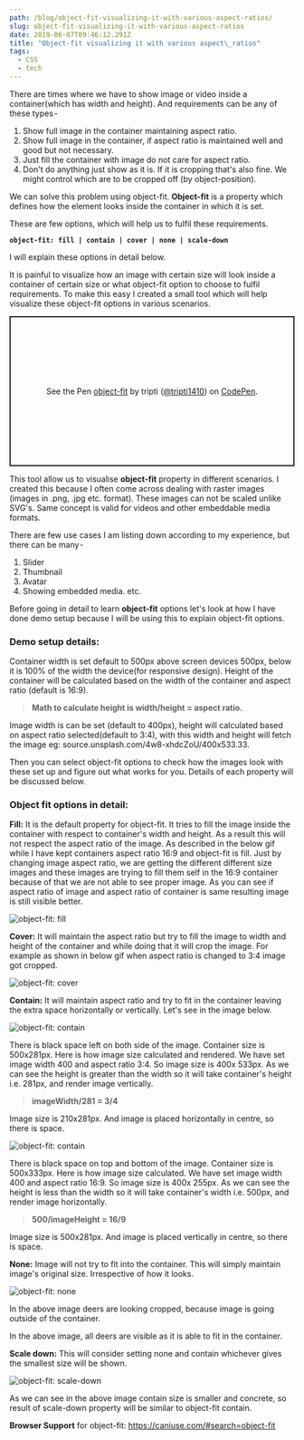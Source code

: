 ```yaml
---
path: /blog/object-fit-visualizing-it-with-various-aspect-ratios/
slug: object-fit-visualizing-it-with-various-aspect-ratios
date: 2019-06-07T09:46:12.291Z
title: "Object-fit visualizing it with various aspect\_ratios"
tags:
  - CSS
  - tech
---
```


There are times where we have to show image or video inside a container(which has width and height). And requirements can be any of these types -

1. Show full image in the container maintaining aspect ratio.
2. Show full image in the container, if aspect ratio is maintained well and good but not necessary.
3. Just fill the container with image do not care for aspect ratio.
4. Don't do anything just show as it is. If it is cropping that's also fine. We might control which are to be cropped off (by object-position).

We can solve this problem using object-fit. **Object-fit** is a property which defines how the element looks inside the container in which it is set.

These are few options, which will help us to fulfil these requirements.

**`object-fit: fill | contain | cover | none | scale-down`**

I will explain these options in detail below.

It is painful to visualize how an image with certain size will look inside a container of certain size or what object-fit option to choose to fulfil requirements. To make this easy I created a small tool which will help visualize these object-fit options in various scenarios.

<p class="codepen" data-height="265" data-theme-id="0" data-default-tab="js,result" data-user="tripti1410" data-slug-hash="jovYPE" style="height: 265px; box-sizing: border-box; display: flex; align-items: center; justify-content: center; border: 2px solid; margin: 1em 0; padding: 1em;" data-pen-title="object-fit">
  <span>See the Pen <a href="https://codepen.io/tripti1410/pen/jovYPE/">
  object-fit</a> by tripti (<a href="https://codepen.io/tripti1410">@tripti1410</a>)
  on <a href="https://codepen.io">CodePen</a>.</span>
</p>
<script async src="https://static.codepen.io/assets/embed/ei.js"></script>

This tool allow us to visualise **object-fit** property in different scenarios. I created this because I often come across dealing with raster images (images in .png, .jpg etc. format). These images can not be scaled unlike SVG's. Same concept is valid for videos and other embeddable media formats.

There are few use cases I am listing down according to my experience, but there can be many -

1. Slider
2. Thumbnail
3. Avatar
4. Showing embedded media. etc.

Before going in detail to learn **object-fit** options let's look at how I have done demo setup because I will be using this to explain object-fit options.

### Demo setup details:

Container width is set default to 500px above screen devices 500px, below it is 100% of the width the device(for responsive design). Height of the container will be calculated based on the width of the container and aspect ratio (default is 16:9).

> **Math to calculate height is width/height = aspect ratio.**

Image width is can be set (default to 400px), height will calculated based on aspect ratio selected(default to 3:4), with this width and height will fetch the image eg: source.unsplash.com/4w8-xhdcZoU/400x533.33.

Then you can select object-fit options to check how the images look with these set up and figure out what works for you. Details of each property will be discussed below.

### Object fit options in detail:

**Fill:** It is the default property for object-fit. It tries to fill the image inside the container with respect to container's width and height. As a result this will not respect the aspect ratio of the image. As described in the below gif while I have kept containers aspect ratio 16:9 and object-fit is fill. Just by changing image aspect ratio, we are getting the different different size images and these images are trying to fill them self in the 16:9 container because of that we are not able to see proper image. As you can see if aspect ratio of image and aspect ratio of container is same resulting image is still visible better.

![object-fit: fill](/assets/object-fit-fill.gif "Object-fit: fill")

**Cover:** It will maintain the aspect ratio but try to fill the image to width and height of the container and while doing that it will crop the image. For example as shown in below gif when aspect ratio is changed to 3:4 image got cropped.

![object-fit: cover](/assets/object-fit-cover.gif "object-fit: cover")

**Contain:** It will maintain aspect ratio and try to fit in the container leaving the extra space horizontally or vertically. Let's see in the image below.

![object-fit: contain](/assets/object-fit-contain.png "object-fit: contain")

There is black space left on both side of the image. Container size is 500x281px. Here is how image size calculated and rendered. We have set image width 400 and aspect ratio 3:4. So image size is 400x 533px. As we can see the height is greater than the width so it will take container's height i.e. 281px, and render image vertically.

> **imageWidth/281 = 3/4**

Image size is 210x281px. And image is placed horizontally in centre, so there is space.

![object-fit: contain](/assets/object-fit-conatin-black-up-down.png "object-fit: contain")

There is black space on top and bottom of the image. Container size is 500x333px. Here is how image size calculated. We have set image width 400 and aspect ratio 16:9. So image size is 400x 255px. As we can see the height is less than the width so it will take container's width i.e. 500px, and render image horizontally.

> **500/imageHeight = 16/9**

Image size is 500x281px. And image is placed vertically in centre, so there is space.

**None:** Image will not try to fit into the container. This will simply maintain image's original size. Irrespective of how it looks.

![object-fit: none](/assets/object-fit-none.png "object-fit: none")

In the above image deers are looking cropped, because image is going outside of the container.

In the above image, all deers are visible as it is able to fit in the container.

**Scale down:** This will consider setting none and contain whichever gives the smallest size will be shown.

![object-fit: scale-down](/assets/object-fit-contain-none-1.png "object-fit: scale-down")

As we can see in the above image contain size is smaller and concrete, so result of scale-down property will be similar to object-fit contain.

**Browser Support** for object-fit: https://caniuse.com/#search=object-fit
